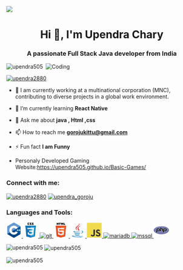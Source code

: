 <image height="" src="https://user-images.githubusercontent.com/86270481/214122618-1bf43327-cdef-456e-81fe-fc71a9070c07.gif"></image>
<h1 align="center">Hi 👋, I'm Upendra Chary</h1>
<h3 align="center">A passionate Full Stack Java developer from India</h3>
<img align="right" alt="Coding" width="400" src="https://camo.githubusercontent.com/9792d43627b178fd4a45bcabb3647d7b34a62d64baf96a19abf6ea19d5cea8dd/68747470733a2f2f63646e2e6472696262626c652e636f6d2f75736572732f313138373833362f73637265656e73686f74732f363533393432392f70726f6772616d65722e676966">
<p align="left"> <img src="https://komarev.com/ghpvc/?username=upendra505&label=Profile%20views&color=0e75b6&style=flat" alt="upendra505" /> </p>

<p align="left"> <a href="https://twitter.com/upendra2880" target="blank"><img src="https://img.shields.io/twitter/follow/upendra2880?logo=twitter&style=for-the-badge" alt="upendra2880" /></a> </p>

- 🔭 I am currently working at a multinational corporation (MNC), contributing to diverse projects in a global work environment.

- 🌱 I’m currently learning **React Native**

- 💬 Ask me about **java , Html ,css**

- 📫 How to reach me **gorojukittu@gmail.com**

- ⚡ Fun fact **I am Funny**
- Personaly Developed Gaming Website:https://upendra505.github.io/Basic-Games/
 

<h3 align="left">Connect with me:</h3>
<p align="left">
<a href="https://twitter.com/upendra2880" target="blank"><img align="center" src="https://raw.githubusercontent.com/rahuldkjain/github-profile-readme-generator/master/src/images/icons/Social/twitter.svg" alt="upendra2880" height="30" width="40" /></a>
<a href="https://instagram.com/upendra_goroju" target="blank"><img align="center" src="https://raw.githubusercontent.com/rahuldkjain/github-profile-readme-generator/master/src/images/icons/Social/instagram.svg" alt="upendra_goroju" height="30" width="40" /></a>
</p>

<h3 align="left">Languages and Tools:</h3>
<p align="left"> <a href="https://www.w3schools.com/cpp/" target="_blank" rel="noreferrer"> <img src="https://raw.githubusercontent.com/devicons/devicon/master/icons/cplusplus/cplusplus-original.svg" alt="cplusplus" width="40" height="40"/> </a> <a href="https://www.w3schools.com/css/" target="_blank" rel="noreferrer"> <img src="https://raw.githubusercontent.com/devicons/devicon/master/icons/css3/css3-original-wordmark.svg" alt="css3" width="40" height="40"/> </a> <a href="https://git-scm.com/" target="_blank" rel="noreferrer"> <img src="https://www.vectorlogo.zone/logos/git-scm/git-scm-icon.svg" alt="git" width="40" height="40"/> </a> <a href="https://www.w3.org/html/" target="_blank" rel="noreferrer"> <img src="https://raw.githubusercontent.com/devicons/devicon/master/icons/html5/html5-original-wordmark.svg" alt="html5" width="40" height="40"/> </a> <a href="https://www.java.com" target="_blank" rel="noreferrer"> <img src="https://raw.githubusercontent.com/devicons/devicon/master/icons/java/java-original.svg" alt="java" width="40" height="40"/> </a> <a href="https://developer.mozilla.org/en-US/docs/Web/JavaScript" target="_blank" rel="noreferrer"> <img src="https://raw.githubusercontent.com/devicons/devicon/master/icons/javascript/javascript-original.svg" alt="javascript" width="40" height="40"/> </a> <a href="https://mariadb.org/" target="_blank" rel="noreferrer"> <img src="https://www.vectorlogo.zone/logos/mariadb/mariadb-icon.svg" alt="mariadb" width="40" height="40"/> </a> <a href="https://www.microsoft.com/en-us/sql-server" target="_blank" rel="noreferrer"> <img src="https://www.svgrepo.com/show/303229/microsoft-sql-server-logo.svg" alt="mssql" width="40" height="40"/> </a> <a href="https://www.php.net" target="_blank" rel="noreferrer"> <img src="https://raw.githubusercontent.com/devicons/devicon/master/icons/php/php-original.svg" alt="php" width="40" height="40"/> </a> </p>

<p><img align="left" src="https://github-readme-stats.vercel.app/api/top-langs?username=upendra505&show_icons=true&locale=en&layout=compact" alt="upendra505" /></p>

<p>&nbsp;<img align="center" src="https://github-readme-stats.vercel.app/api?username=upendra505&show_icons=true&locale=en" alt="upendra505" /></p>

<p><img align="center" src="https://github-readme-streak-stats.herokuapp.com/?user=upendra505&" alt="upendra505" /></p>
